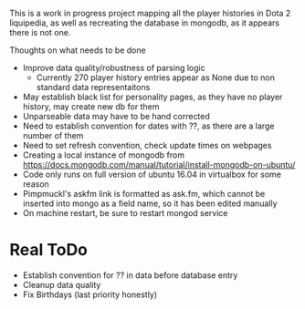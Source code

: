This is a work in progress project mapping all the player histories in Dota 2 liquipedia, as well as recreating the database in mongodb, as it appears there is not one.

Thoughts on what needs to be done
 - Improve data quality/robustness of parsing logic
 	- Currently 270 player history entries appear as None due to non standard data representaitons
 - May establish black list for personality pages, as they have no player history, may create new db for them
 - Unparseable data may have to be hand corrected
 - Need to establish convention for dates with ??, as there are a large number of them 
 - Need to set refresh convention, check update times on webpages
 - Creating a local instance of mongodb from https://docs.mongodb.com/manual/tutorial/install-mongodb-on-ubuntu/
 - Code only runs on full version of ubuntu 16.04 in virtualbox for some reason
 - Pimpmuckl's askfm link is formatted as ask.fm, which cannot be inserted into mongo as a field name, so it has been edited manually
 - On machine restart, be sure to restart mongod service

 # Real ToDo
 - Establish convention for ?? in data before database entry
 - Cleanup data quality
 - Fix Birthdays (last priority honestly)